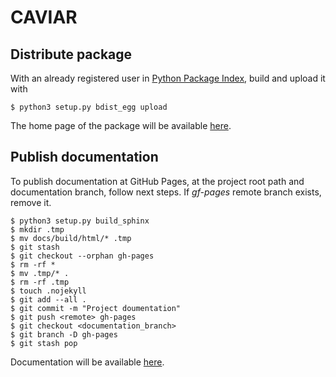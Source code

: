 CAVIAR
======

Distribute package
------------------

With an already registered user in [Python Package Index](https://pypi.org/),
build and upload it with

```
$ python3 setup.py bdist_egg upload
```

The home page of the package will be available
[here](https://pypi.python.org/pypi/caviar/).

Publish documentation
---------------------

To publish documentation at GitHub Pages, at the project root path and
documentation branch, follow next steps. If *gf-pages* remote branch
exists, remove it.

```
$ python3 setup.py build_sphinx
$ mkdir .tmp
$ mv docs/build/html/* .tmp
$ git stash
$ git checkout --orphan gh-pages
$ rm -rf *
$ mv .tmp/* .
$ rm -rf .tmp
$ touch .nojekyll
$ git add --all .
$ git commit -m "Project doumentation"
$ git push <remote> gh-pages
$ git checkout <documentation_branch>
$ git branch -D gh-pages
$ git stash pop
```

Documentation will be available [here](http://miquelo.github.io/caviar/).
